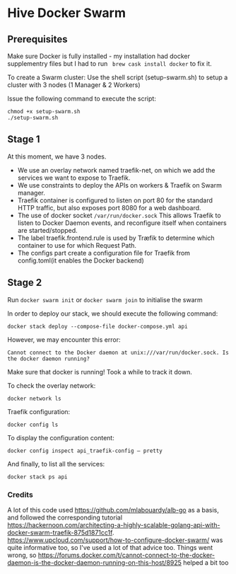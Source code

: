 # Hive Docker Swarm
## Prerequisites
Make sure Docker is fully installed - my installation had docker supplementry files but I had to run ``` brew cask install docker``` to fix it.

To create a Swarm cluster: 
Use the shell script (setup-swarm.sh) to setup a cluster with 3 nodes (1 Manager & 2 Workers)

Issue the following command to execute the script:
```
chmod +x setup-swarm.sh
./setup-swarm.sh
```

## Stage 1
At this moment, we have 3 nodes. 

* We use an overlay network named traefik-net, on which we add the services we want to expose to Traefik.
* We use constraints to deploy the APIs on workers & Traefik on Swarm manager.
* Traefik container is configured to listen on port 80 for the standard HTTP traffic, but also exposes port 8080 for a web dashboard.
* The use of docker socket ```/var/run/docker.sock``` This allows Traefik to listen to Docker Daemon events, and reconfigure itself when containers are started/stopped.
* The label traefik.frontend.rule is used by Træfik to determine which container to use for which Request Path.
* The configs part create a configuration file for Traefik from config.toml(it enables the Docker backend)

## Stage 2

Run ```docker swarm init``` or ```docker swarm join``` to initialise the swarm

In order to deploy our stack, we should execute the following command:
```
docker stack deploy --compose-file docker-compose.yml api
```

However, we may encounter this error: 
```
Cannot connect to the Docker daemon at unix:///var/run/docker.sock. Is the docker daemon running?
```
Make sure that docker is running! Took a while to track it down. 


To check the overlay network:
```
docker network ls
```

Traefik configuration:
```
docker config ls
```

To display the configuration content:
```
docker config inspect api_traefik-config — pretty
```

And finally, to list all the services:
```
docker stack ps api
```

### Credits
A lot of this code used https://github.com/mlabouardy/alb-go as a basis, and followed the corresponding tutorial https://hackernoon.com/architecting-a-highly-scalable-golang-api-with-docker-swarm-traefik-875d1871cc1f.
https://www.upcloud.com/support/how-to-configure-docker-swarm/ was quite informative too, so I've used a lot of that advice too.
Things went wrong, so https://forums.docker.com/t/cannot-connect-to-the-docker-daemon-is-the-docker-daemon-running-on-this-host/8925 helped a bit too